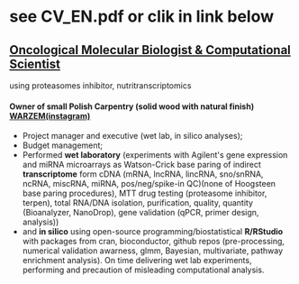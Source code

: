 # see CV_EN.pdf or clik in link below
## [Oncological Molecular Biologist & Computational Scientist](https://github.com/Wabram/cv/blob/master/CV_EN.pdf)
using proteasomes inhibitor, nutritranscriptomics
#### Owner of small Polish Carpentry (solid wood with natural finish) [WARZEM(instagram)](https://www.instagram.com/wa.rzem/)

- Project manager and executive (wet lab, in silico analyses); 
- Budget management;
- Performed **wet laboratory** (experiments with Agilent's gene expression and miRNA microarrays as Watson-Crick base paring of indirect **transcriptome** form cDNA (mRNA, lncRNA, lincRNA, sno/snRNA, ncRNA, miscRNA, miRNA, pos/neg/spike-in QC)(none of Hoogsteen base paring procedures), MTT drug testing (proteasome inhibitor, terpen),  total RNA/DNA isolation, purification, quality, quantity (Bioanalyzer, NanoDrop), gene validation (qPCR, primer design, analysis)) 
- and **in silico** using open-source programming/biostatistical **R/RStudio** with packages from cran, bioconductor, github repos (pre-processing, numerical validation awarness, glmm, Bayesian, multivariate, pathway enrichment analysis). On time delivering wet lab experiments, performing and precaution of misleading computational analysis.
